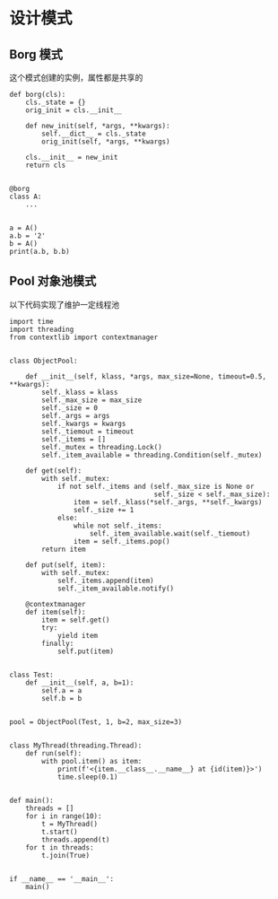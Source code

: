 # 设计模式

## Borg 模式

这个模式创建的实例，属性都是共享的

<highlight-code lang='python'>

    def borg(cls):
        cls._state = {}
        orig_init = cls.__init__

        def new_init(self, *args, **kwargs):
            self.__dict__ = cls._state
            orig_init(self, *args, **kwargs)

        cls.__init__ = new_init
        return cls


    @borg
    class A:
        ...


    a = A()
    a.b = '2'
    b = A()
    print(a.b, b.b)

</highlight-code>

## Pool 对象池模式

以下代码实现了维护一定线程池

<highlight-code lang='python'>

    import time
    import threading
    from contextlib import contextmanager


    class ObjectPool:

        def __init__(self, klass, *args, max_size=None, timeout=0.5, **kwargs):
            self._klass = klass
            self._max_size = max_size
            self._size = 0
            self._args = args
            self._kwargs = kwargs
            self._tiemout = timeout
            self._items = []
            self._mutex = threading.Lock()
            self._item_available = threading.Condition(self._mutex)

        def get(self):
            with self._mutex:
                if not self._items and (self._max_size is None or
                                        self._size < self._max_size):
                    item = self._klass(*self._args, **self._kwargs)
                    self._size += 1
                else:
                    while not self._items:
                        self._item_available.wait(self._tiemout)
                    item = self._items.pop()
            return item

        def put(self, item):
            with self._mutex:
                self._items.append(item)
                self._item_available.notify()

        @contextmanager
        def item(self):
            item = self.get()
            try:
                yield item
            finally:
                self.put(item)


    class Test:
        def __init__(self, a, b=1):
            self.a = a
            self.b = b


    pool = ObjectPool(Test, 1, b=2, max_size=3)


    class MyThread(threading.Thread):
        def run(self):
            with pool.item() as item:
                print(f'<{item.__class__.__name__} at {id(item)}>')
                time.sleep(0.1)


    def main():
        threads = []
        for i in range(10):
            t = MyThread()
            t.start()
            threads.append(t)
        for t in threads:
            t.join(True)


    if __name__ == '__main__':
        main()

</highlight-code>
